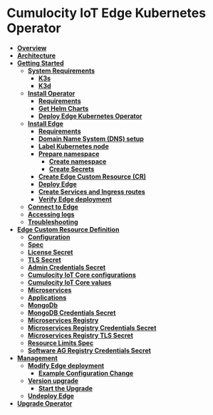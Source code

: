 # Cumulocity IoT Edge Kubernetes Operator
* **[Overview](/guides/user-guide#overview)**
* **[Architecture](/guides/user-guide#architecture)**
* **[Getting Started](/guides/user-guide#getting-started)**
	* **[System Requirements](/guides/user-guide#system-requirements)**
		* **[K3s](/guides/user-guide#k3s)**
		* **[K3d](/guides/user-guide#k3d)**
	* **[Install Operator](/guides/user-guide#install-operator)**
		* **[Requirements](/guides/user-guide#requirements)**
		* **[Get Helm Charts](/guides/user-guide#get-helm-charts)**
		* **[Deploy Edge Kubernetes Operator](/guides/user-guide#deploy-edge-kubernetes-operator)**
	* **[Install Edge](/guides/user-guide#install-edge)**
		* **[Requirements](/guides/user-guide#requirements)**
		* **[Domain Name System (DNS) setup](/guides/user-guide#domain-name-system-dns-setup)**
		* **[Label Kubernetes node](/guides/user-guide#label-kubernetes-node)**
		* **[Prepare namespace](/guides/user-guide#prepare-namespace)**
			* **[Create namespace](/guides/user-guide#create-namespace)**
			* **[Create Secrets](/guides/user-guide#create-secrets)**
		* **[Create Edge Custom Resource (CR)](/guides/user-guide#create-edge-custom-resource-cr)**
		* **[Deploy Edge](/guides/user-guide#deploy-edge)**
		* **[Create Services and Ingress routes](/guides/user-guide#create-services-and-ingress-routes)**
		* **[Verify Edge deployment](/guides/user-guide#verify-edge-deployment)**
	* **[Connect to Edge](/guides/user-guide#connect-to-edge)**
	* **[Accessing logs](/guides/user-guide#accessing-logs)**
	* **[Troubleshooting](/guides/user-guide#troubleshooting)**
* **[Edge Custom Resource Definition](/guides/user-guide#edge-custom-resource-definition)**
	* **[Configuration](/guides/user-guide#configuration)**
	* **[Spec](/guides/user-guide#spec)**
	* **[License Secret](/guides/user-guide#license-secret)**
	* **[TLS Secret](/guides/user-guide#tls-secret)**
	* **[Admin Credentials Secret](/guides/user-guide#admin-credentials-secret)**
	* **[Cumulocity IoT Core configurations](/guides/user-guide#cumulocity-iot-core-configurations)**
	* **[Cumulocity IoT Core values](/guides/user-guide#cumulocity-iot-core-values)**
	* **[Microservices](/guides/user-guide#microservices)**
	* **[Applications](/guides/user-guide#applications)**
	* **[MongoDb](/guides/user-guide#mongodb)**
	* **[MongoDB Credentials Secret](/guides/user-guide#mongodb-credentials-secret)**
	* **[Microservices Registry](/guides/user-guide#microservices-registry)**
	* **[Microservices Registry Credentials Secret](/guides/user-guide#microservices-registry-credentials-secret)**
	* **[Microservices Registry TLS Secret](/guides/user-guide#microservices-registry-tls-secret)**
	* **[Resource Limits Spec](/guides/user-guide#resource-limits-spec)**
	* **[Software AG Registry Credentials Secret](/guides/user-guide#software-ag-registry-credentials-secret)**
* **[Management](/guides/user-guide#management)**
	* **[Modify Edge deployment](/guides/user-guide#modify-edge-deployment)**
		* **[Example Configuration Change](/guides/user-guide#example-configuration-change)**
	* **[Version upgrade](/guides/user-guide#version-upgrade)**
		* **[Start the Upgrade](/guides/user-guide#start-the-upgrade)**
	* **[Undeploy Edge](/guides/user-guide#undeploy-edge)**
* **[Upgrade Operator](/guides/user-guide#upgrade-operator)**
